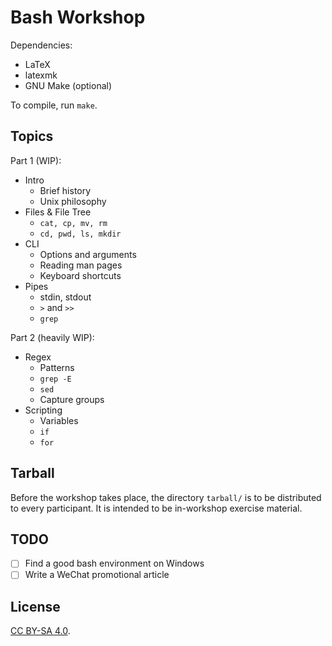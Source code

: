 # Bash Workshop

Dependencies:

- LaTeX
- latexmk
- GNU Make (optional)

To compile, run `make`.

## Topics

Part 1 (WIP):

- Intro
    * Brief history
    * Unix philosophy
- Files & File Tree
    * `cat, cp, mv, rm`
    * `cd, pwd, ls, mkdir`
- CLI
    * Options and arguments
    * Reading man pages
    * Keyboard shortcuts
- Pipes
    * stdin, stdout
    * `>` and `>>`
    * `grep`

Part 2 (heavily WIP):

- Regex
    * Patterns
    * `grep -E`
    * `sed`
    * Capture groups
- Scripting
    * Variables
    * `if`
    * `for`

## Tarball

Before the workshop takes place, the directory `tarball/` is to be
distributed to every participant. It is intended to be in-workshop
exercise material.

## TODO

- [ ] Find a good bash environment on Windows
- [ ] Write a WeChat promotional article

## License

[CC BY-SA 4.0](https://creativecommons.org/licenses/by-sa/4.0/).
